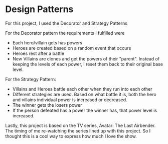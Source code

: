 # Design Patterns

For this project, I used the Decorator and Strategy Patterns

For the Decorator pattern the requirements I fulfilled were
- Each hero/villain gets has powers
- Heroes are created based on a random event that occurs
- Heroes rest after a battle
- New Villains are clones and get the powers of their "parent". Instead of keeping the levels of each power,
I reset them back to their original base level.

For the Strategy Pattern:
- Villains and Heroes battle each other when they run into each other
- Different strategies are used. Based on what battle it is, both the hero and villains individual power is
increased or decreased.
- The winner gets the losers power
- If the person defeated has a power the winner has, that power level is increased.

Lastly, this project is based on the TV series, Avatar: The Last Airbender. The timing of me re-watching the series
lined up with this project. So I thought this is a cool way to express how much I love the show. 
